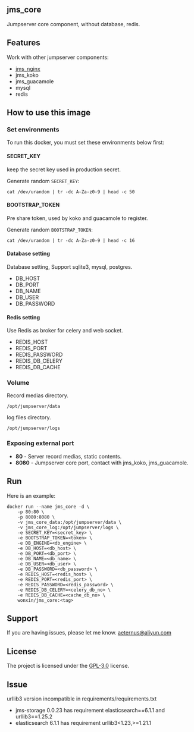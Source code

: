 ## jms_core
Jumpserver core component, without database, redis.

## Features
Work with other jumpserver components:
* [jms_nginx](https://cloud.docker.com/repository/docker/wonxin/jms_nginx)
* jms_koko
* jms_guacamole
* mysql
* redis

## How to use this image

### Set environments
To run this docker, you must set these environments below first:

####  SECRET_KEY
keep the secret key used in production secret.

Generate random `SECRET_KEY`:
```
cat /dev/urandom | tr -dc A-Za-z0-9 | head -c 50
```

#### BOOTSTRAP_TOKEN
Pre share token, used by koko and guacamole to register.

Generate random `BOOTSTRAP_TOKEN`:
```
cat /dev/urandom | tr -dc A-Za-z0-9 | head -c 16
```

#### Database setting
Database setting, Support sqlite3, mysql, postgres.

* DB_HOST
* DB_PORT
* DB_NAME
* DB_USER
* DB_PASSWORD

#### Redis setting
Use Redis as broker for celery and web socket.

* REDIS_HOST
* REDIS_PORT
* REDIS_PASSWORD
* REDIS_DB_CELERY
* REDIS_DB_CACHE

### Volume
Record medias directory.
```
/opt/jumpserver/data
```

log files directory.
```
/opt/jumpserver/logs
```

### Exposing external port
* **80** - Server record medias, static contents.
* **8080** - Jumpserver core port, contact with jms_koko, jms_guacamole.

## Run
Here is an example:
```
docker run --name jms_core -d \
    -p 80:80 \
    -p 8080:8080 \
    -v jms_core_data:/opt/jumpserver/data \
    -v jms_core_log:/opt/jumpserver/logs \
    -e SECRET_KEY=<secret_key> \
    -e BOOTSTRAP_TOKEN=<token> \
    -e DB_ENGINE=<db_engine> \
    -e DB_HOST=<db_host> \
    -e DB_PORT=<db_port> \
    -e DB_NAME=<db_name> \
    -e DB_USER=<db_user> \
    -e DB_PASSWORD=<db_password> \
    -e REDIS_HOST=<redis_host> \
    -e REDIS_PORT=<redis_port> \
    -e REDIS_PASSWORD=<redis_password> \
    -e REDIS_DB_CELERY=<celery_db_no> \
    -e REDIS_DB_CACHE=<cache_db_no> \
    wonxin/jms_core:<tag>
```

## Support
If you are having issues, please let me know. <aeternus@aliyun.com>

## License
The project is licensed under the [GPL-3.0](https://www.gnu.org/licenses/gpl-3.0.en.html) license.

## Issue

urllib3 version incompatible in requirements/requirements.txt

* jms-storage 0.0.23 has requirement elasticsearch==6.1.1 and urllib3==1.25.2
* elasticsearch 6.1.1 has requirement urllib3<1.23,>=1.21.1
